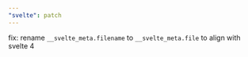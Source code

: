 ```yaml
---
"svelte": patch
---
```


fix: rename `__svelte_meta.filename` to `__svelte_meta.file` to align with svelte 4
